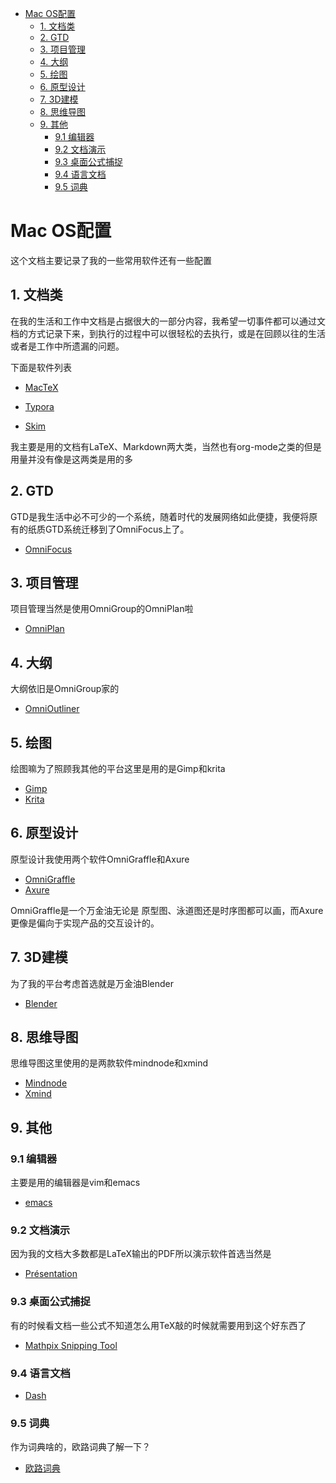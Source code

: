    * [Mac OS配置](#mac-os配置)
      * [1. 文档类](#1-文档类)
      * [2. GTD](#2-gtd)
      * [3. 项目管理](#3-项目管理)
      * [4. 大纲](#4-大纲)
      * [5. 绘图](#5-绘图)
      * [6. 原型设计](#6-原型设计)
      * [7. 3D建模](#7-3d建模)
      * [8. 思维导图](#8-思维导图)
      * [9. 其他](#9-其他)
         * [9.1 编辑器](#91-编辑器)
         * [9.2 文档演示](#92-文档演示)
         * [9.3 桌面公式捕捉](#93-桌面公式捕捉)
         * [9.4 语言文档](#94-语言文档)
         * [9.5 词典](#95-词典)

# Mac OS配置



这个文档主要记录了我的一些常用软件还有一些配置



## 1. 文档类

在我的生活和工作中文档是占据很大的一部分内容，我希望一切事件都可以通过文档的方式记录下来，到执行的过程中可以很轻松的去执行，或是在回顾以往的生活或者是工作中所遗漏的问题。



下面是软件列表

- [MacTeX](https://mirrors.tuna.tsinghua.edu.cn/CTAN/systems/mac/mactex/mactex-20190508.pkg)

- [Typora](https://typora.io/)
- [Skim](https://skim-app.sourceforge.io/)

我主要是用的文档有LaTeX、Markdown两大类，当然也有org-mode之类的但是用量并没有像是这两类是用的多



## 2. GTD

GTD是我生活中必不可少的一个系统，随着时代的发展网络如此便捷，我便将原有的纸质GTD系统迁移到了OmniFocus上了。

- [OmniFocus](https://www.omnigroup.com/omnifocus)



## 3. 项目管理

项目管理当然是使用OmniGroup的OmniPlan啦

- [OmniPlan](https://www.omnigroup.com/omniplan)

## 4. 大纲

大纲依旧是OmniGroup家的

- [OmniOutliner](https://www.omnigroup.com/omnioutliner)



## 5. 绘图

绘图嘛为了照顾我其他的平台这里是用的是Gimp和krita

- [Gimp](https://www.gimp.org/)
- [Krita]([https://krita.org](https://krita.org/))



## 6. 原型设计

原型设计我使用两个软件OmniGraffle和Axure 

- [OmniGraffle](https://www.omnigroup.com/omnigraffle)
- [Axure]([https://www.axure.com](https://www.axure.com/))

OmniGraffle是一个万金油无论是 原型图、泳道图还是时序图都可以画，而Axure更像是偏向于实现产品的交互设计的。

## 7. 3D建模

为了我的平台考虑首选就是万金油Blender

- [Blender]([https://www.blender.org](https://www.blender.org/))

## 8. 思维导图

思维导图这里使用的是两款软件mindnode和xmind

- [Mindnode](https://mindnode.com/)
- [Xmind](https://www.xmind.net/)

## 9. 其他

### 9.1 编辑器

主要是用的编辑器是vim和emacs

- [emacs](https://www.gnu.org/software/emacs/)

### 9.2 文档演示

因为我的文档大多数都是LaTeX输出的PDF所以演示软件首选当然是

- [Présentation](http://iihm.imag.fr/blanch/software/osx-presentation/)

### 9.3 桌面公式捕捉

有的时候看文档一些公式不知道怎么用TeX敲的时候就需要用到这个好东西了

- [Mathpix Snipping Tool](https://mathpix.com/)



### 9.4 语言文档



- [Dash](https://kapeli.com/dash)



### 9.5 词典

作为词典啥的，欧路词典了解一下？

- [欧路词典]([https://www.eudic.net](https://www.eudic.net/))

